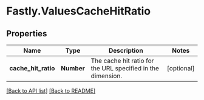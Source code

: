 # Fastly.ValuesCacheHitRatio

## Properties

Name | Type | Description | Notes
------------ | ------------- | ------------- | -------------
**cache_hit_ratio** | **Number** | The cache hit ratio for the URL specified in the dimension. | [optional] 


[[Back to API list]](../../README.md#endpoints) [[Back to README]](../../README.md)
